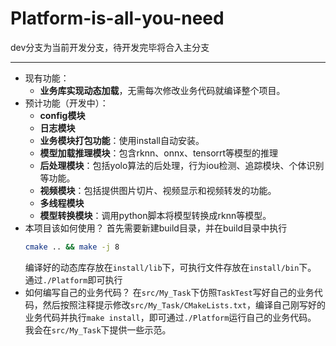 # Platform-is-all-you-need

dev分支为当前开发分支，待开发完毕将合入主分支
*********************************************************************************************

* 现有功能：
  * **业务库实现动态加载**，无需每次修改业务代码就编译整个项目。
* 预计功能（开发中）：
  * **config模块**
  * **日志模块**
  * **业务模块打包功能**：使用install自动安装。
  * **模型加载推理模块**：包含rknn、onnx、tensorrt等模型的推理
  * **后处理模块**：包括yolo算法的后处理，行为iou检测、追踪模块、个体识别等功能。
  * **视频模块**：包括提供图片切片、视频显示和视频转发的功能。
  * **多线程模块**
  * **模型转换模块**：调用python脚本将模型转换成rknn等模型。
* 本项目该如何使用？
  首先需要新建build目录，并在build目录中执行
  ```sh
  cmake .. && make -j 8
  ```
  编译好的动态库存放在`install/lib`下，可执行文件存放在`install/bin`下。
  通过`./Platform`即可执行
* 如何编写自己的业务代码？
  在`src/My_Task`下仿照`TaskTest`写好自己的业务代码，然后按照注释提示修改`src/My_Task/CMakeLists.txt`，编译自己刚写好的业务代码并执行`make install`，即可通过`./Platform`运行自己的业务代码。
  我会在`src/My_Task`下提供一些示范。
